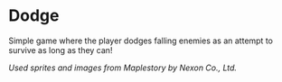 # Dodge
Simple game where the player dodges falling enemies as an attempt to survive as long as they can!

*Used sprites and images from Maplestory by Nexon Co., Ltd.*
